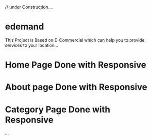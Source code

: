 // under Construction....
# edemand 
This Project is Based on E-Commercial 
which can help you to provide services to your location...

# Home Page Done with Responsive
# About page Done with Responsive
# Category Page Done with Responsive
...

